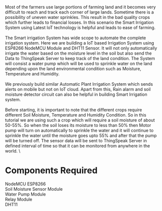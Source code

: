 Most of the farmers use large portions of farming land and it becomes very difficult to reach and track each corner of large lands. Sometime there is a possibility of uneven water sprinkles. This result in the bad quality crops which further leads to financial losses. In this scenario the Smart Irrigation System using Latest IoT technology is helpful and leads to ease of farming. \
 \
The Smart irrigation System has wide scope to automate the complete irrigation system. Here we are building a IoT based Irrigation System using ESP8266 NodeMCU Module and DHT11 Sensor. It will not only automatically irrigate the water based on the moisture level in the soil but also send the Data to ThingSpeak Server to keep track of the land condition. The System will consist a water pump which will be used to sprinkle water on the land depending upon the land environmental condition such as Moisture, Temperature and Humidity. \
 \
We previously build similar Automatic Plant Irrigation System which sends alerts on mobile but not on IoT cloud. Apart from this, Rain alarm and soil moisture detector circuit can also be helpful in building Smart Irrigation system. \
 \
Before starting, it is important to note that the different crops require different Soil Moisture, Temperature and Humidity Condition. So in this tutorial we are using such a crop which will require a soil moisture of about 50-55%. So when the soil loses its moisture to less than 50% then Motor pump will turn on automatically to sprinkle the water and it will continue to sprinkle the water until the moisture goes upto 55% and after that the pump will be turned off. The sensor data will be sent to ThingSpeak Server in defined interval of time so that it can be monitored from anywhere in the world. \

# Components Required
NodeMCU ESP8266 \
Soil Moisture Sensor Module \
Water Pump Module \
Relay Module \
DHT11
